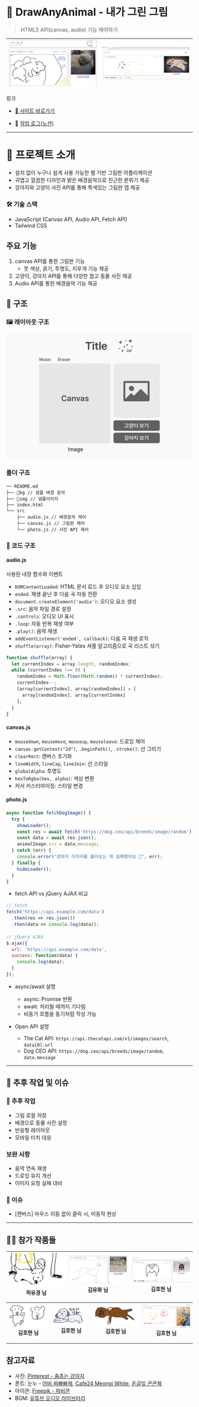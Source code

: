 # 🎨 DrawAnyAnimal - 내가 그린 그림
> HTML5 API(canvas, audio) 기능 제어하기

![강아지 구현 사진](./img/image-2.png) | ![강아지 구현 사진](/markdown/web/DrawAnyAnimal/img/image.png)
--|--|

링크

- [🔗 사이트 바로가기](https://tony96kimsh.github.io/DrawAnyAnimal)  

- 📘 [작업 로그(노션)](https://stump-smartphone-024.notion.site/HTML-5-1d0f398452c380a4b80dfd5fe4baa91a?pvs=4)

---

# 📖 프로젝트 소개
- 설치 없이 누구나 쉽게 사용 가능한 웹 기반 그림판 어플리케이션
- 귀엽고 깔끔한 디자인과 밝은 배경음악으로 친근한 분위기 제공
- 강아지와 고양이 사진 API를 통해 특색있는 그림판 앱 제공

### 🛠 기술 스택
- JavaScript (Canvas API, Audio API, Fetch API)
- Tailwind CSS

## 주요 기능
1. canvas API를 통한 그림판 기능
   - 붓 색상, 굵기, 투명도, 지우개 기능 제공
2. 고양이, 강아지 API를 통해 다양한 참고 동물 사진 제공
3. Audio API를 통한 배경음악 기능 제공

## 🧱 구조

### 🖼 레이아웃 구조
![alt text](./img/image-1.png)

### 폴더 구조

```tree
── README.md
├── 📁bg // 샘플 배경 음악
├── 📁img // 샘플이미지
├── index.html
└── src
    ├── audio.js // 배경음악 제어
    ├── canvas.js // 그림판 제어
    └── photo.js // 사진 API 제어
```

### 📜 코드 구조

#### audio.js

사용된 내장 함수와 이벤트

- `DOMContentLoaded`: HTML 문서 로드 후 오디오 요소 삽입
- `ended`: 재생 끝난 후 다음 곡 자동 전환
- `document.createElement('audio')`: 오디오 요소 생성
- `.src`: 음악 파일 경로 설정
- `.controls`: 오디오 UI 표시
- `.loop`: 자동 반복 재생 여부
- `.play()`: 음악 재생
- `addEventListener('ended', callback)`: 다음 곡 재생 로직
- `shuffle(array)`: Fisher-Yates 셔플 알고리즘으로 곡 리스트 섞기

```js
function shuffle(array) {
  let currentIndex = array.length, randomIndex;
  while (currentIndex !== 0) {
    randomIndex = Math.floor(Math.random() * currentIndex);
    currentIndex--;
    [array[currentIndex], array[randomIndex]] = [
      array[randomIndex], array[currentIndex]
    ];
  }
}
```

#### canvas.js

- `mousedown`, `mousemove`, `mouseup`, `mouseleave`: 드로잉 제어
- `canvas.getContext("2d")`, `.beginPath()`, `.stroke()`: 선 그리기
- `clearRect`: 캔버스 초기화
- `lineWidth`, `lineCap`, `lineJoin`: 선 스타일
- `globalAlpha`: 투명도
- `hexToRgba(hex, alpha)`: 색상 변환
- 커서 커스터마이징: 스타일 변경

#### photo.js

```js
async function fetchDogImage() {
  try {
    showLoader();
    const res = await fetch('https://dog.ceo/api/breeds/image/random');
    const data = await res.json();
    animalImage.src = data.message;
  } catch (err) {
    console.error("강아지 이미지를 불러오는 데 실패했어요 🐶", err);
  } finally {
    hideLoader();
  }
}
```

- fetch API vs jQuery AJAX 비교

```js
// fetch
fetch('https://api.example.com/data')
  .then(res => res.json())
  .then(data => console.log(data));

// jQuery AJAX
$.ajax({
  url: 'https://api.example.com/data',
  success: function(data) {
    console.log(data);
  }
});
```

- async/await 설명
  - async: Promise 반환
  - await: 처리될 때까지 기다림
  - 비동기 흐름을 동기처럼 작성 가능

- Open API 설명
  - The Cat API: `https://api.thecatapi.com/v1/images/search`, `data[0].url`
  - Dog CEO API: `https://dog.ceo/api/breeds/image/random`, `data.message`

---

## 🔧 추후 작업 및 이슈

### 📝 추후 작업
- 그림 로컬 저장
- 배경으로 동물 사진 설정
- 반응형 레이아웃
- 모바일 터치 대응

### 보완 사항
- 음악 연속 재생
- 드로잉 유지 개선
- 이미지 요청 실패 대비

### 🐞 이슈
- [캔버스] 마우스 이동 없이 클릭 시, 미동작 현상

---

## 🧑‍🎨 참가 작품들
![참가작품](./img/arts/5.png) 허유경 님|![참가작품](./img/arts/3.png) 김유화 님|![참가작품](./img/arts/2.png) 김호현 님 |
--|--|--|

![참가작품](./img/arts/4.png) 김호현 님|![참가작품](./img/arts/6.png) 김호현 님|![참가작품](./img/arts/7.png) 김호현 님|![참가작품](./img/arts/1.png) 김호현 님|
--|--|--|--|

---

## 참고자료

- 사진: [Pinterest - 춤추는 강아지](https://kr.pinterest.com/pin/20195898325337996/)
- 폰트: 눈누 - [어비 찌빠빠체](https://noonnu.cc/font_page/160), [Cafe24 Meongi White](https://noonnu.cc/font_page/1403), [온글잎 콘콘체](https://noonnu.cc/font_page/1546)
- 아이콘: [Freepik - 파비콘](https://www.freepik.com/icon/sketchbook_6994399)
- BGM: [유튜브 오디오 라이브러리](https://studio.youtube.com/channel/UCo3j6bBQz09Hy7eNkARd3yg/music)
